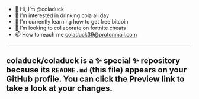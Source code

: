 - 👋 Hi, I’m @coladuck
- 👀 I’m interested in drinking cola all day
- 🌱 I’m currently learning how to get free bitcoin
- 💞️ I’m looking to collaborate on fortnite cheats
- 📫 How to reach me coladuck39@protonmail.com

---
coladuck/coladuck is a ✨ special ✨ repository because its `README.md` (this file) appears on your GitHub profile.
You can click the Preview link to take a look at your changes.
---
